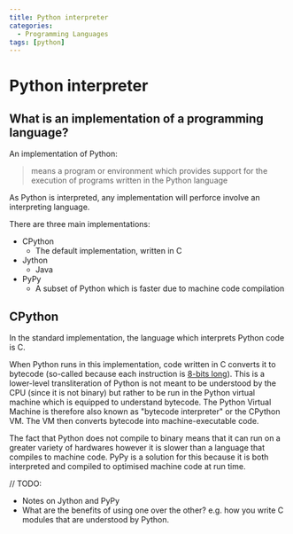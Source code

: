 ```yaml
---
title: Python interpreter
categories:
  - Programming Languages
tags: [python]
---
```


# Python interpreter

## What is an implementation of a programming language?

An implementation of Python:

> means a program or environment which provides support for the execution of programs written in the Python language

As Python is interpreted, any implementation will perforce involve an interpreting language.

There are three main implementations:

- CPython
  - The default implementation, written in C
- Jython
  - Java
- PyPy
  - A subset of Python which is faster due to machine code compilation

## CPython

In the standard implementation, the language which interprets Python code is C.

When Python runs in this implementation, code written in C converts it to bytecode (so-called because each instruction is [8-bits long](/Hardware/Binary/Binary_units_of_measurement.md)). This is a lower-level transliteration of Python is not meant to be understood by the CPU (since it is not binary) but rather to be run in the Python virtual machine which is equipped to understand bytecode. The Python Virtual Machine is therefore also known as "bytecode interpreter" or the CPython VM. The VM then converts bytecode into machine-executable code.

The fact that Python does not compile to binary means that it can run on a greater variety of hardwares however it is slower than a language that compiles to machine code. PyPy is a solution for this because it is both interpreted and compiled to optimised machine code at run time.

// TODO:

- Notes on Jython and PyPy
- What are the benefits of using one over the other? e.g. how you write C modules that are understood by Python.

